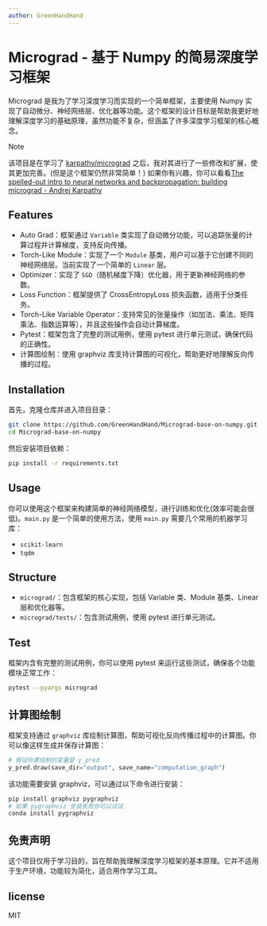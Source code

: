 ```yaml
---
author: GreenHandHand
---
```

# Micrograd - 基于 Numpy 的简易深度学习框架

Micrograd 是我为了学习深度学习而实现的一个简单框架，主要使用 Numpy 实现了自动微分、神经网络层、优化器等功能。这个框架的设计目标是帮助我更好地理解深度学习的基础原理，虽然功能不复杂，但涵盖了许多深度学习框架的核心概念。

> [!note]
> 该项目是在学习了 [karpathy/micrograd](https://github.com/karpathy/micrograd) 之后，我对其进行了一些修改和扩展，使其更加完善。(但是这个框架仍然非常简单！)
> 如果你有兴趣，你可以看看[The spelled-out intro to neural networks and backpropagation: building micrograd - Andrej Karpathy](https://youtu.be/VMj-3S1tku0?si=iRJsTtFb_LZUBruY)

## Features

- Auto Grad：框架通过 `Variable` 类实现了自动微分功能，可以追踪张量的计算过程并计算梯度，支持反向传播。
- Torch-Like Module：实现了一个 `Module` 基类，用户可以基于它创建不同的神经网络层。当前实现了一个简单的 `Linear` 层。
- Optimizer：实现了 `SGD`（随机梯度下降）优化器，用于更新神经网络的参数。
- Loss Function：框架提供了 CrossEntropyLoss 损失函数，适用于分类任务。
- Torch-Like Variable Operator：支持常见的张量操作（如加法、乘法、矩阵乘法、指数运算等），并且这些操作会自动计算梯度。
- Pytest：框架包含了完整的测试用例，使用 pytest 进行单元测试，确保代码的正确性。
- 计算图绘制：使用 graphviz 库支持计算图的可视化，帮助更好地理解反向传播的过程。

## Installation

首先，克隆仓库并进入项目目录：
```bash
git clone https://github.com/GreenHandHand/Micrograd-base-on-numpy.git
cd Micrograd-base-on-numpy
```
然后安装项目依赖：
```bash
pip install -r requirements.txt
```

## Usage

你可以使用这个框架来构建简单的神经网络模型，进行训练和优化(效率可能会很低)。`main.py` 是一个简单的使用方法，使用 `main.py` 需要几个常用的机器学习库：
- `scikit-learn`
- `tqdm`

## Structure

- `micrograd/`：包含框架的核心实现，包括 Variable 类、Module 基类、Linear 层和优化器等。
- `micrograd/tests/`：包含测试用例，使用 pytest 进行单元测试。

## Test

框架内含有完整的测试用例，你可以使用 pytest 来运行这些测试，确保各个功能模块正常工作：
```bash
pytest --pyargs micrograd
```

## 计算图绘制

框架支持通过 `graphviz` 库绘制计算图，帮助可视化反向传播过程中的计算图。你可以像这样生成并保存计算图：
```python
# 假设你要绘制的变量是 y_pred
y_pred.draw(save_dir="output", save_name="computation_graph")
```
该功能需要安装 graphviz，可以通过以下命令进行安装：
```bash
pip install graphviz pygraphviz
# 如果 pygraphviz 安装失败你可以试试
conda install pygraphviz
```

## 免责声明

这个项目仅用于学习目的，旨在帮助我理解深度学习框架的基本原理。它并不适用于生产环境，功能较为简化，适合用作学习工具。

## license

MIT
